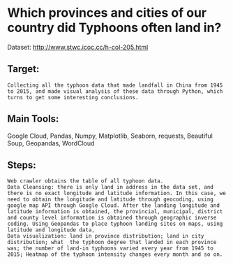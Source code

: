 # Which provinces and cities of our country did Typhoons often land in?

  Dataset: http://www.stwc.icoc.cc/h-col-205.html

## Target: 
	Collecting all the typhoon data that made landfall in China from 1945 to 2015, and made visual analysis of these data through Python, which turns to get some interesting conclusions. 

## Main Tools:
Google Cloud, Pandas, Numpy, Matplotlib, Seaborn, requests, Beautiful Soup, Geopandas, WordCloud

## Steps:
	Web crawler obtains the table of all typhoon data. 
	Data Cleansing: there is only land in address in the data set, and there is no exact longitude and latitude information. In this case, we need to obtain the longitude and latitude through geocoding, using google map API through Google Cloud. After the landing longitude and latitude information is obtained, the provincial, municipal, district and county level information is obtained through geographic inverse coding. Using Geopandas to place typhoon landing sites on maps, using latitude and longitude data,
	Data visualization: land in province distribution; land in city distribution; what  the typhoon degree that landed in each province was; the number of land-in typhoons varied every year from 1945 to 2015; Heatmap of the typhoon intensity changes every month and so on. 

